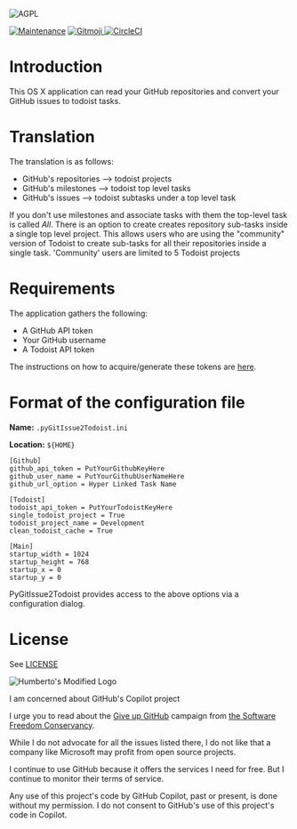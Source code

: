 ![](https://github.com/hasii2011/code-ally-basic/blob/master/developer/agpl-license-web-badge-version-2-256x48.png "AGPL")

[![Maintenance](https://img.shields.io/badge/Maintained%3F-yes-green.svg)](https://GitHub.com/Naereen/StrapDown.js/graphs/commit-activity)
<a href="https://gitmoji.dev">
  <img src="https://img.shields.io/badge/gitmoji-%20😜%20😍-FFDD67.svg?style=flat-square" alt="Gitmoji">
</a>
[![CircleCI](https://dl.circleci.com/status-badge/img/gh/hasii2011/PyGitIssue2Todoist/tree/master.svg?style=shield)](https://dl.circleci.com/status-badge/redirect/gh/hasii2011/PyGitIssue2Todoist/tree/master)

# Introduction

This OS X application can read your GitHub repositories and convert your GitHub issues to todoist tasks.

# Translation

The translation is as follows:

* GitHub's repositories --> todoist projects
* GitHub's milestones   --> todoist top level tasks
* GitHub's issues       --> todoist subtasks under a top level task

If you don't use milestones and associate tasks with them the top-level task is called _All_.  There 
is an option to create creates repository sub-tasks inside a single top level project.  This allows 
users who are using the "community" version of Todoist to create sub-tasks for all their repositories inside 
a single task.  'Community' users are limited to 5 Todoist projects


# Requirements

The application gathers the following:

* A GitHub API token
* Your GitHub username
* A Todoist API token

The instructions on how to acquire/generate these tokens are [here](https://github.com/hasii2011/gittodoistclone/wiki).


# Format of the configuration file

**Name:**   `.pyGitIssue2Todoist.ini`

**Location:**  `${HOME}`

```
[Github]
github_api_token = PutYourGithubKeyHere
github_user_name = PutYourGithubUserNameHere
github_url_option = Hyper Linked Task Name

[Todoist]
todoist_api_token = PutYourTodoistKeyHere
single_todoist_project = True
todoist_project_name = Development
clean_todoist_cache = True

[Main]
startup_width = 1024
startup_height = 768
startup_x = 0
startup_y = 0
```
PyGitIssue2Todoist provides access to the above options via a
configuration dialog.

# License

See [LICENSE](LICENSE)

![Humberto's Modified Logo](https://raw.githubusercontent.com/wiki/hasii2011/gittodoistclone/images/SillyGitHub.png)

I am concerned about GitHub's Copilot project



I urge you to read about the
[Give up GitHub](https://GiveUpGitHub.org) campaign from
[the Software Freedom Conservancy](https://sfconservancy.org).

While I do not advocate for all the issues listed there, I do not like that
a company like Microsoft may profit from open source projects.

I continue to use GitHub because it offers the services I need for free.  But I continue
to monitor their terms of service.

Any use of this project's code by GitHub Copilot, past or present, is done
without my permission.  I do not consent to GitHub's use of this project's
code in Copilot.
